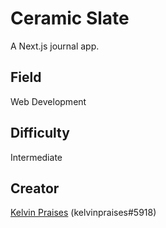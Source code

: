 # Ceramic Slate
A Next.js journal app.

## Field
Web Development

## Difficulty
Intermediate

## Creator
[Kelvin Praises](https://github.com/kelvinpraises/) (kelvinpraises#5918)
